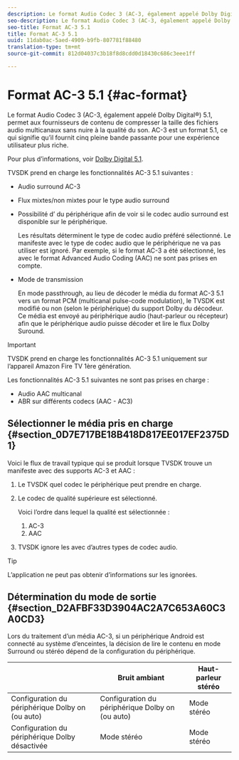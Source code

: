 ```yaml
---
description: Le format Audio Codec 3 (AC-3, également appelé Dolby Digital®) 5.1, permet aux fournisseurs de contenu de compresser la taille des fichiers audio multicanaux sans nuire à la qualité du son. AC-3 est un format 5.1, ce qui signifie qu’il fournit cinq  pleine bande passante pour une expérience utilisateur plus riche.
seo-description: Le format Audio Codec 3 (AC-3, également appelé Dolby Digital®) 5.1, permet aux fournisseurs de contenu de compresser la taille des fichiers audio multicanaux sans nuire à la qualité du son. AC-3 est un format 5.1, ce qui signifie qu’il fournit cinq  pleine bande passante pour une expérience utilisateur plus riche.
seo-title: Format AC-3 5.1
title: Format AC-3 5.1
uuid: 11dab0ac-5aed-4909-b9fb-807781f88480
translation-type: tm+mt
source-git-commit: 812d04037c3b18f8d8cdd0d18430c686c3eee1ff

---
```



# Format AC-3 5.1 {#ac-format}

Le format Audio Codec 3 (AC-3, également appelé Dolby Digital®) 5.1, permet aux fournisseurs de contenu de compresser la taille des fichiers audio multicanaux sans nuire à la qualité du son. AC-3 est un format 5.1, ce qui signifie qu’il fournit cinq  pleine bande passante pour une expérience utilisateur plus riche.

Pour plus d’informations, voir [Dolby Digital 5.1](https://www.dolby.com/us/en/technologies/dolby-digital.html).

TVSDK prend en charge les fonctionnalités AC-3 5.1 suivantes :

* Audio surround AC-3
* Flux mixtes/non mixtes pour le type audio surround
* Possibilité d’ du périphérique afin de voir si le codec audio surround est disponible sur le périphérique.

   Les résultats déterminent le type de codec audio préféré sélectionné. Le manifeste avec le type de codec audio que le périphérique ne va pas utiliser est ignoré. Par exemple, si le format AC-3 a été sélectionné, les  avec le format Advanced Audio Coding (AAC) ne sont pas prises en compte.
* Mode de transmission

   En mode passthrough, au lieu de décoder le média du format AC-3 5.1 vers un format PCM (multicanal pulse-code modulation), le TVSDK est modifié ou non (selon le périphérique) du support Dolby du décodeur. Ce média est envoyé au périphérique audio (haut-parleur ou récepteur) afin que le périphérique audio puisse décoder et lire le flux Dolby Suround.

>[!IMPORTANT]
>
>TVSDK prend en charge les fonctionnalités AC-3 5.1 uniquement sur l’appareil Amazon Fire TV 1ère génération.

Les fonctionnalités AC-3 5.1 suivantes ne sont pas prises en charge :

* Audio AAC multicanal
* ABR sur différents codecs (AAC - AC3)

## Sélectionner le média pris en charge {#section_0D7E717BE18B418D817EE017EF2375D1}

Voici le flux de travail typique qui se produit lorsque TVSDK trouve un manifeste avec des supports AC-3 et AAC :

1. Le TVSDK  quel codec le périphérique peut prendre en charge.
1. Le codec de qualité supérieure est sélectionné.

   Voici l’ordre dans lequel la qualité est sélectionnée :

   1. AC-3
   1. AAC

1. TVSDK ignore les  avec d’autres types de codec audio.

>[!TIP]
>
>L’application ne peut pas obtenir d’informations sur les  ignorées.

## Détermination du mode de sortie {#section_D2AFBF33D3904AC2A7C653A60C3A0CD3}

Lors du traitement d’un média AC-3, si un périphérique Android est connecté au système d’enceintes, la décision de lire le contenu en mode Surround ou stéréo dépend de la configuration du périphérique.

|  | Bruit ambiant | Haut-parleur stéréo |
|---|---|---|
| Configuration du périphérique Dolby on (ou auto) | Configuration du périphérique Dolby on (ou auto) | Mode stéréo |
| Configuration du périphérique Dolby désactivée | Mode stéréo | Mode stéréo |

